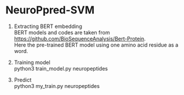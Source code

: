 # NeuroPpred-SVM
1. Extracting BERT embedding
<br>BERT models and codes are taken from https://github.com/BioSequenceAnalysis/Bert-Protein.
<br>Here the pre-trained BERT model using one amino acid residue as a word.

2. Training model
<br>python3 train_model.py neuropeptides

3. Predict
<br>python3 my_train.py neuropeptides

